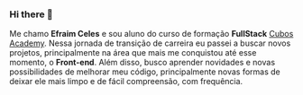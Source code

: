 ### Hi there 👋

Me chamo **Efraim Celes** e sou aluno do curso de formação **FullStack** [Cubos Academy](https://cubos.academy/). Nessa jornada de transição de carreira eu passei a buscar novos projetos, principalmente na área que mais me conquistou até esse momento, o **Front-end**. Além disso, busco aprender novidades e novas possibilidades de melhorar meu código, principalmente novas formas de deixar ele mais limpo e de fácil compreensão, com frequência.

<!--
**ECeles/ECeles** is a ✨ _special_ ✨ repository because its `README.md` (this file) appears on your GitHub profile.

Here are some ideas to get you started:

- 🔭 I’m currently working on ...
- 🌱 I’m currently learning ...
- 👯 I’m looking to collaborate on ...
- 🤔 I’m looking for help with ...
- 💬 Ask me about ...
- 📫 How to reach me: ...
- 😄 Pronouns: ...
- ⚡ Fun fact: ...
-->
